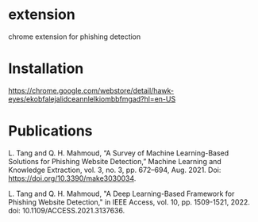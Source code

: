 # extension
chrome extension for phishing detection

# Installation
https://chrome.google.com/webstore/detail/hawk-eyes/ekobfalejalidceannlelkiombbfmgad?hl=en-US

# Publications

L. Tang and Q. H. Mahmoud, “A Survey of Machine Learning-Based Solutions for Phishing Website Detection,” Machine Learning and Knowledge Extraction, vol. 3, no. 3, pp. 672–694, Aug. 2021. Doi: https://doi.org/10.3390/make3030034.

L. Tang and Q. H. Mahmoud, "A Deep Learning-Based Framework for Phishing Website Detection," in IEEE Access, vol. 10, pp. 1509-1521, 2022. doi: 10.1109/ACCESS.2021.3137636.
